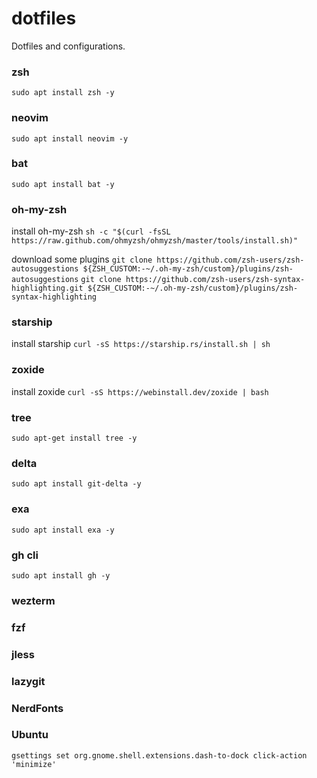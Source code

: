 # dotfiles
Dotfiles and configurations.

### zsh
`sudo apt install zsh -y`

### neovim
`sudo apt install neovim -y`

### bat
`sudo apt install bat -y`

### oh-my-zsh
install oh-my-zsh
`sh -c "$(curl -fsSL https://raw.github.com/ohmyzsh/ohmyzsh/master/tools/install.sh)"`

download some plugins
`git clone https://github.com/zsh-users/zsh-autosuggestions ${ZSH_CUSTOM:-~/.oh-my-zsh/custom}/plugins/zsh-autosuggestions`
`git clone https://github.com/zsh-users/zsh-syntax-highlighting.git ${ZSH_CUSTOM:-~/.oh-my-zsh/custom}/plugins/zsh-syntax-highlighting`

### starship
install starship
`curl -sS https://starship.rs/install.sh | sh`

### zoxide
install zoxide
`curl -sS https://webinstall.dev/zoxide | bash`

### tree
`sudo apt-get install tree -y`

### delta
`sudo apt install git-delta -y`

### exa
`sudo apt install exa -y`

### gh cli
`sudo apt install gh -y`

### wezterm
### fzf
### jless
### lazygit

### NerdFonts

### Ubuntu
`gsettings set org.gnome.shell.extensions.dash-to-dock click-action 'minimize'`

